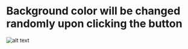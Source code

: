 # Background color will be changed randomly upon clicking the button

![alt text](https://i.ibb.co/f4MbL2M/Screenshot-3.png)
